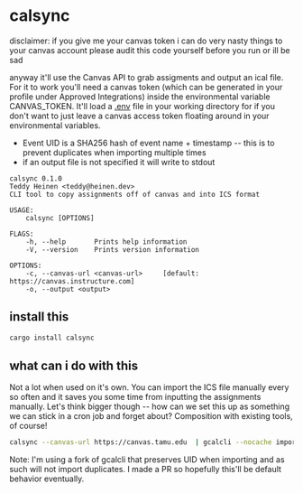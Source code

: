 # calsync

disclaimer: if you give me your canvas token i can do very nasty things to your canvas account please audit this code yourself before you run or ill be sad


anyway it'll use the Canvas API to grab assigments and output an ical file.  For it to work you'll need a canvas token (which can be generated in your profile under Approved Integrations) inside the environmental variable CANVAS_TOKEN.  It'll load a [.env](https://crates.io/crates/dotenv) file in your working directory for if you don't want to just leave a canvas access token floating around in your environmental variables. 

* Event UID is a SHA256 hash of event name + timestamp -- this is to prevent duplicates when importing multiple times
* if an output file is not specified it will write to stdout

```text
calsync 0.1.0
Teddy Heinen <teddy@heinen.dev>
CLI tool to copy assignments off of canvas and into ICS format

USAGE:
    calsync [OPTIONS]

FLAGS:
    -h, --help       Prints help information
    -V, --version    Prints version information

OPTIONS:
    -c, --canvas-url <canvas-url>     [default: https://canvas.instructure.com]
    -o, --output <output>
```

## install this

```bash
cargo install calsync
```

## what can i do with this

Not a lot when used on it's own.  You can import the ICS file manually every so often and it saves you some time from inputting the assignments manually.  Let's think bigger though -- how can we set this up as something we can stick in a cron job and forget about?  Composition with existing tools, of course!  

```bash
calsync --canvas-url https://canvas.tamu.edu  | gcalcli --nocache import --calendar="assignments"  
```

Note: I'm using a fork of gcalcli that preserves UID when importing and as such will not import duplicates.  I made a PR so hopefully this'll be default behavior eventually.   
